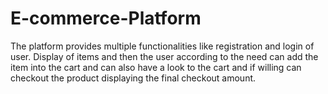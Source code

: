 # E-commerce-Platform
The platform provides multiple functionalities like registration and login of user. Display of items and then the user according to the need can add the item into the cart and can also have a look to the cart and if willing can checkout the product displaying the final checkout amount.
